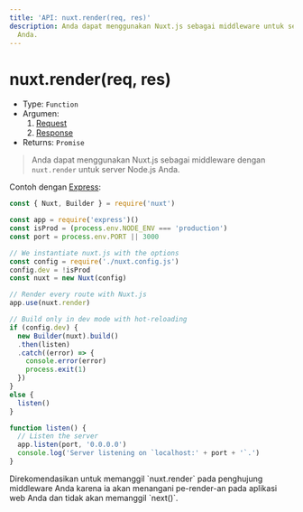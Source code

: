 ```yaml
---
title: 'API: nuxt.render(req, res)'
description: Anda dapat menggunakan Nuxt.js sebagai middleware untuk server Node.js
  Anda.
---
```


# nuxt.render(req, res)

- Type: `Function`
- Argumen:
    1. [Request](https://nodejs.org/api/http.html#http_class_http_incomingmessage)
    2. [Response](https://nodejs.org/api/http.html#http_class_http_serverresponse)
- Returns: `Promise`

> Anda dapat menggunakan Nuxt.js sebagai middleware dengan `nuxt.render` untuk server Node.js Anda.

Contoh dengan [Express](https://github.com/expressjs/express):

```js
const { Nuxt, Builder } = require('nuxt')

const app = require('express')()
const isProd = (process.env.NODE_ENV === 'production')
const port = process.env.PORT || 3000

// We instantiate nuxt.js with the options
const config = require('./nuxt.config.js')
config.dev = !isProd
const nuxt = new Nuxt(config)

// Render every route with Nuxt.js
app.use(nuxt.render)

// Build only in dev mode with hot-reloading
if (config.dev) {
  new Builder(nuxt).build()
  .then(listen)
  .catch((error) => {
    console.error(error)
    process.exit(1)
  })
}
else {
  listen()
}

function listen() {
  // Listen the server
  app.listen(port, '0.0.0.0')
  console.log('Server listening on `localhost:' + port + '`.')
}
```

<p class="Alert">Direkomendasikan untuk memanggil `nuxt.render` pada penghujung middleware Anda karena ia akan menangani pe-render-an pada aplikasi web Anda dan tidak akan memanggil `next()`.</p>
